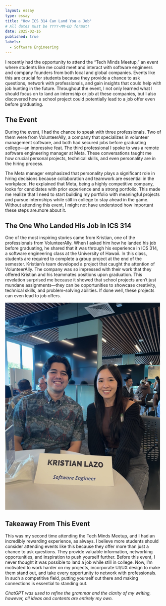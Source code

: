```yaml
---
layout: essay
type: essay
title: "How ICS 314 Can Land You a Job"
# All dates must be YYYY-MM-DD format!
date: 2025-02-16
published: true
labels:
  - Software Engineering
---
```


I recently had the opportunity to attend the “Tech Minds Meetup,” an event where students like me could meet and interact with software engineers and company founders from both local and global companies. Events like this are crucial for students because they provide a chance to ask questions, network with professionals, and gain insights that could help with job hunting in the future. Throughout the event, I not only learned what I should focus on to land an internship or job at these companies, but I also discovered how a school project could potentially lead to a job offer even before graduating.

## The Event

During the event, I had the chance to speak with three professionals. Two of them were from VolunteerAlly, a company that specializes in volunteer management software, and both had secured jobs before graduating college—an impressive feat. The third professional I spoke to was a remote software engineering manager at Meta. These conversations taught me how crucial personal projects, technical skills, and even personality are in the hiring process. 

The Meta manager emphasized that personality plays a significant role in hiring decisions because collaboration and teamwork are essential in the workplace. He explained that Meta, being a highly competitive company, looks for candidates with prior experience and a strong portfolio. This made me realize that I need to start building my portfolio with meaningful projects and pursue internships while still in college to stay ahead in the game. Without attending this event, I might not have understood how important these steps are.more about it.

## The One Who Landed His Job in ICS 314

One of the most inspiring stories came from Kristian, one of the professionals from VolunteerAlly. When I asked him how he landed his job before graduating, he shared that it was through his experience in ICS 314, a software engineering class at the University of Hawaii. In this class, students are required to complete a group project at the end of the semester. Kristian’s team developed a project that caught the attention of VolunteerAlly. The company was so impressed with their work that they offered Kristian and his teammates positions upon graduation. This revelation surprised me because it showed that school projects aren’t just mundane assignments—they can be opportunities to showcase creativity, technical skills, and problem-solving abilities. If done well, these projects can even lead to job offers.

<div class="text-center p-4">
  
  <img width="500px" src="../img//techpro.JPG" > 

</div>

## Takeaway From This Event 

This was my second time attending the Tech Minds Meetup, and I had an incredibly rewarding experience, as always. I believe more students should consider attending events like this because they offer more than just a chance to ask questions. They provide valuable information, networking opportunities, and inspiration to push yourself further. Before this event, I never thought it was possible to land a job while still in college. Now, I’m motivated to work harder on my projects, incorporate UI/UX design to make them stand out, and take every opportunity to network with professionals. In such a competitive field, putting yourself out there and making connections is essential to standing out.

*ChatGPT was used to refine the grammar and the clarity of my writing, however, all ideas and contents are entirely my own.*
